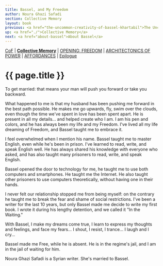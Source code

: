 ```yaml
---
title: Bassel, and My Freedom
author: Noura Ghazi Safadi
section: Collective Memory
layout: book
previous: <a href="the-uncommon-creativity-of-bassel-khartabil">The Uncommon Creativity of Bassel Khartabil</a>
up: <a href="./">Collective Memory</a>
next: <a href="about-bassel">About Bassel</a>
---
```


[CoF][c0] | __[Collective Memory][c1]__ | [OPENING: FREEDOM][c2] | [ARCHITECTONICS OF POWER][c3] | [AFFORDANCES][c4] | [Epilogue][c5]

[c0]: /book "Cost of Freedom"
[c1]: /book/collective-memory
[c2]: /book/opening:freedom
[c3]: /book/architectonics-of-power
[c4]: /book/affordances
[c5]: /book/epilogue

# {{ page.title }}

To get married: that means your man will push you forward or take you
backward.

What happened to me is that my husband has been pushing me forward in
the best path possible. He makes me go upwards, fly, swim over the
clouds, even though the time we've spent in love has been spent
apart. He is present in all my details... and helped create who I
am. I am his pen and colors, and he has always been my life and my
Freedom. I've lived all my life dreaming of Freedom, and Bassel taught
me to embrace it.

I feel overwhelmed when I mention his name. Bassel taught me to master
English, even while he's been in prison. I've learned to read, write,
and speak English well. He has always shared his knowledge with
everyone who asked, and has also taught many prisoners to read, write,
and speak English.

Bassel opened the door to technology for me, he taught me to use both
computers and smartphones. He taught me the Internet. He also taught
other prisoners to use computers theoretically, without having one in
their hands.

I never felt our relationship stopped me from being myself: on the
contrary he taught me to break the fear and shame of social
restrictions. I've been a writer for the last 10 years, but only
Bassel made me decide to write my first book. I wrote it during his
lengthy detention, and we called it "In the Waiting."

With Bassel, I make my dreams come true, I learn to express my
thoughts and feelings, and face my fears... I shout, I resist, I
trance... I laugh and I cry...

Bassel made me Free, while he is absent. He is in the regime's jail,
and I am in the jail of waiting for him.

<span class="author bio">Noura Ghazi Safadi is a Syrian writer. She's married to Bassel.</span>
